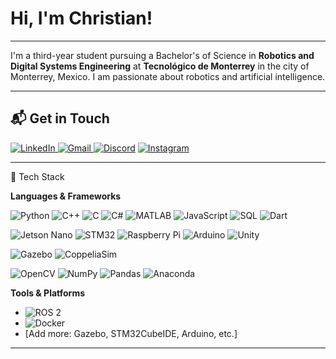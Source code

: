 # Hi, I'm Christian!

---

I'm a third-year student pursuing a Bachelor's of Science in **Robotics and Digital Systems Engineering** at **Tecnológico de Monterrey** in the city of Monterrey, Mexico. I am passionate about robotics and artificial intelligence.

---

## 📬 Get in Touch

[![LinkedIn](https://img.shields.io/badge/LinkedIn-0077B5?style=for-the-badge&logo=linkedin&logoColor=white)
](https://www.linkedin.com/in/christianrvillarrealt)
[![Gmail](https://img.shields.io/badge/gmail-%23EA4335?style=for-the-badge&logo=Gmail&logoColor=white)
](mailto:christianvillarrealt@gmail.com)
[![Discord](https://img.shields.io/badge/Discord-5865F2?style=for-the-badge&logo=discord&logoColor=white)](https://discordapp.com/users/ruloco967)
[![Instagram](https://img.shields.io/badge/Instagram-E4405F?style=for-the-badge&logo=instagram&logoColor=white)](https://www.instagram.com/christian.villarrealt)

---

🚀 Tech Stack

**Languages & Frameworks**

![Python](https://img.shields.io/badge/Python-3670A0?style=for-the-badge&logo=python&logoColor=ffdd54)
![C++](https://img.shields.io/badge/C++-00599C?style=for-the-badge&logo=cplusplus&logoColor=white)
![C](https://img.shields.io/badge/C-A8B9CC?style=for-the-badge&logo=c&logoColor=white)
![C#](https://img.shields.io/badge/C%23-239120?style=for-the-badge&logo=c-sharp&logoColor=white)
![MATLAB](https://img.shields.io/badge/MATLAB-ff5733?style=for-the-badge&logo=Mathworks&logoColor=white)
![JavaScript](https://img.shields.io/badge/JavaScript-F7DF1E?style=for-the-badge&logo=javascript&logoColor=black)
![SQL](https://img.shields.io/badge/SQL-4479A1?style=for-the-badge&logo=postgresql&logoColor=white)
![Dart](https://img.shields.io/badge/Dart-0175C2?style=for-the-badge&logo=dart&logoColor=white)

![Jetson Nano](https://img.shields.io/badge/nvidia-%2376B900?style=for-the-badge&logo=nvidia&logoColor=black) ![STM32](https://img.shields.io/badge/STM32-%2303234B?style=for-the-badge&logo=stmicroelectronics&logoColor=white) ![Raspberry Pi](https://img.shields.io/badge/raspberrypi-%23A22846?style=for-the-badge&logo=Raspberry%20Pi&logoColor=white) ![Arduino](https://img.shields.io/badge/arduino-%2300878F?style=for-the-badge&logo=Arduino&logoColor=white) ![Unity](https://img.shields.io/badge/unity-%23000000?style=for-the-badge&logo=Unity&logoColor=white)

![Gazebo](https://img.shields.io/badge/Gazebo-%23000000?style=for-the-badge&logo=gazebo&logoColor=white)
![CoppeliaSim](https://img.shields.io/badge/CoppeliaSim-%23000000?style=for-the-badge&logo=coppeliasim&logoColor=white)

![OpenCV]()
![NumPy]()
![Pandas]()
![Anaconda]()

**Tools & Platforms**

- ![ROS 2](https://img.shields.io/badge/ROS2-22314E?style=for-the-badge&logo=ros&logoColor=white)
- ![Docker](https://img.shields.io/badge/Docker-2496ED?style=for-the-badge&logo=docker&logoColor=white)
- [Add more: Gazebo, STM32CubeIDE, Arduino, etc.]

---

